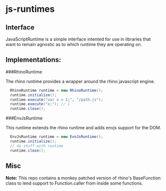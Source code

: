 

# js-runtimes


## Interface

 JavaScriptRuntime is a simple interface intented for use in libraries that want to remain agnostic as to which runtime they are operating on.

## Implementations:



###RhinoRuntime

The rhino runtime provides a wrapper around the rhino javascript engine.  

```java
  RhinoRuntime runtime = new RhinoRuntime();
  runtime.initialize();
  runtime.execute("var x = 1;", "/path.js");
  runtime.execute("x;"); // 1
  runtime.close();
```

###EnvJsRuntime

This runtime extends the rhino runtime and adds envjs support for the DOM.

```java
  EnvJsRuntime runtime = new EvnJsRuntime();
  runtime.initialize();
  // do stuff with runtime
  runtime.close();
```

## Misc

**Note:** This repo contains a monkey patched version of rhino's BaseFunction class to lend support to Function.caller from inside some functions.  